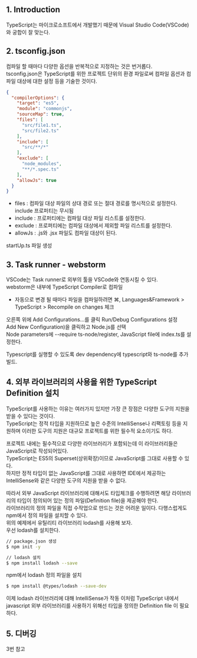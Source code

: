 ## 1. Introduction
TypeScript는 마이크로소프트에서 개발했기 때문에 Visual Studio Code(VSCode)와 궁합이 잘 맞는다.

  
## 2. tsconfig.json
컴파일 할 때마다 다양한 옵션을 반복적으로 지정하는 것은 번거롭다.   
tsconfig.json은 TypeScript를 위한 프로젝트 단위의 환경 파일로써 컴파일 옵션과 컴파일 대상에 대한 설정 등을 기술한 것이다.
```json
{
  "compilerOptions": {
    "target": "es5",
    "module": "commonjs",
    "sourceMap": true,
    "files": [
      "src/file1.ts",
      "src/file2.ts"
    ],
    "include": [
      "src/**/*"
    ],
    "exclude": [
      "node_modules",
      "**/*.spec.ts"
    ],
    "allowJs": true  
  }
}
```
 - files : 컴파일 대상 파일의 상대 경로 또는 절대 경로를 명시적으로 설정한다. include 프로퍼티는 무시됨
 - include : 프로퍼티에는 컴파일 대상 파일 리스트를 설정한다. 
 - exclude : 프로퍼티에는 컴파일 대상에서 제외할 파일 리스트를 설정한다.
 - allowJs : .js와 .jsx 파일도 컴파일 대상이 된다.

startUp.ts 파일 생성

## 3. Task runner - webstorm
VSCode는 Task runner로 외부의 툴을 VSCode와 연동시킬 수 있다.  
webstorm은 내부에 TypeScript Compiler로 컴파일
 - 자동으로 변경 될 때마다 파일을 컴파일하려면 ⌘, Languages&Framework > TypeScript > Recompile on changes 체크
  
오른쪽 위에 Add Configurations...를 클릭 Run/Debug Configurations 설정  
Add New Configuration)을 클릭하고 Node.js를 선택  
Node parameters에 --require ts-node/register,
JavaScript file에 index.ts를 설정한다.

Typescript를 실행할 수 있도록 dev dependency에 typescript와 ts-node를 추가
빌드.

## 4. 외부 라이브러리의 사용을 위한 TypeScript Definition 설치

TypeScript를 사용하는 이유는 여러가지 있지만 가장 큰 장점은 다양한 도구의 지원을 받을 수 있다는 것이다.  
TypeScript는 정적 타입을 지원하므로 높은 수준의 IntelliSense나 리팩토링 등을 지원하며 이러한 도구의 지원은 대규모 프로젝트를 위한 필수적 요소이기도 하다.

프로젝트 내에는 필수적으로 다양한 라이브러리가 포함되는데 이 라이브러리들은 JavaScript로 작성되어있다.  
TypeScript는 ES5의 Superset(상위확장)이므로 JavaScript를 그대로 사용할 수 있다.  
하지만 정적 타입이 없는 JavaScript를 그대로 사용하면 IDE에서 제공하는 IntelliSense와 같은 다양한 도구의 지원을 받을 수 없다.

따라서 외부 JavaScript 라이브러리에 대해서도 타입체크를 수행하려면 해당 라이브러리의 타입이 정의되어 있는 정의 파일(Definition file)을 제공해야 한다.  
라이브러리의 정의 파일을 직접 수작업으로 만드는 것은 어려운 일이다. 다행스럽게도 npm에서 정의 파일을 설치할 수 있다.  
위의 예제에서 유틸리티 라이브러리 lodash를 사용해 보자.  
우선 lodash를 설치한다.  

```bash
// package.json 생성
$ npm init -y

// lodash 설치
$ npm install lodash --save
```

npm에서 lodash 정의 파일을 설치
```bash
$ npm install @types/lodash --save-dev
```

이제 lodash 라이브러리에 대해 IntelliSense가 작동
이처럼 TypeScript 내에서 javascript 외부 라이브러리를 사용하기 위해선 타입을 정의한 Definition file 이 필요하다.


## 5. 디버깅
 3번 참고